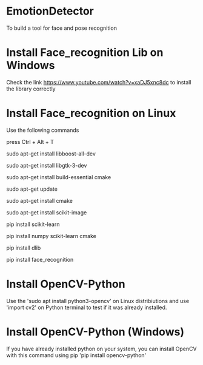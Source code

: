 # EmotionDetector 
To build a tool for face and pose recognition

# Install Face_recognition Lib on Windows
Check the link https://www.youtube.com/watch?v=xaDJ5xnc8dc to install the library correctly

# Install Face_recognition on Linux

Use the following commands

press Ctrl + Alt + T

sudo apt-get install libboost-all-dev

sudo apt-get install libgtk-3-dev

sudo apt-get install build-essential cmake

sudo apt-get update 

sudo apt-get install cmake

sudo apt-get install scikit-image 

pip install scikit-learn 

pip install numpy scikit-learn cmake

pip install dlib

pip install face_recognition


# Install OpenCV-Python 
Use the 'sudo apt install python3-opencv' on Linux distribiutions and use 'import cv2' on Python terminal to test if it was already installed.

# Install OpenCV-Python (Windows)
If you have already installed python on your system, you can install OpenCV with this command using pip 'pip install opencv-python'  

